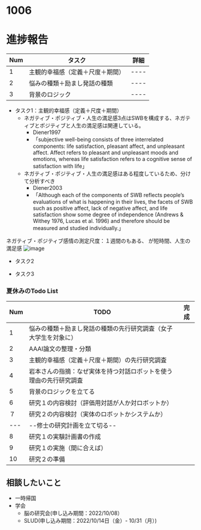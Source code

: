# 1006

# 進捗報告
|Num|タスク|詳細|
|----|----|----|
|1|主観的幸福感（定義＋尺度＋期間）|----|
|2|悩みの種類＋励まし発話の種類|----|
|3|背景のロジック|----|

- タスク1：主観的幸福感（定義＋尺度＋期間）
  - ネガティブ・ポジティブ・人生の満足感3点はSWBを構成する、ネガティブとポジティブと人生の満足感は関連している。
    - Diener1997
    - 「subjective well-being consists of three interrelated components: life satisfaction, pleasant affect, and unpleasant affect. Affect refers to pleasant and unpleasant moods and emotions, whereas life satisfaction refers to a cognitive sense of satisfaction with life」
  - ネガティブ・ポジティブ・人生の満足感はある程度しているため、分けて分析すべき
    - Diener2003
    - 「Although each of the components of SWB reflects people’s evaluations of what is happening in their lives, the facets of SWB such as positive affect, lack of negative affect, and life satisfaction show some degree of independence (Andrews & Withey 1976, Lucas et al. 1996) and therefore should be measured and studied individually.」

ネガティブ・ポジティブ感情の測定尺度：１週間のもある、
が短時間、人生の満足感
![image](https://user-images.githubusercontent.com/62456878/194187093-33e8ab21-868b-4522-b659-eefa00f8ed67.png)

- タスク2

- タスク3




### 夏休みのTodo List
|Num|TODO|完成|
|----|----|----|
|1|悩みの種類＋励まし発話の種類の先行研究調査（女子大学生を対象に）||
|2|AAAI論文の整理・分類||
|3|主観的幸福感（定義＋尺度＋期間）の先行研究調査||
|4|岩本さんの指摘：なぜ実体を持つ対話ロボットを使う理由の先行研究調査||
|5|背景のロジックを立てる||
|6|研究１の内容検討（評価用対話が人か対ロボットか）||
|７|研究２の内容検討（実体のロボットかシステムか）||
|---|--修士の研究計画を立て切る--||
|8|研究１の実験計画書の作成||
|9|研究１の実施（間に合えば）||
|10|研究２の準備||

## 相談したいこと
- 一時帰国
- 学会
  - 脳の研究会(申し込み期間：2022/10/08）
  - SLUD(申し込み期間：2022/10/14日（金）- 10/31（月）)
